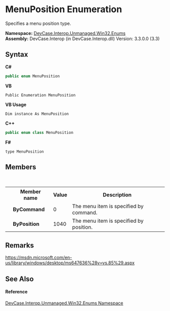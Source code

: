 # MenuPosition Enumeration
 

Specifies a menu position type.

**Namespace:**&nbsp;<a href="N_DevCase_Interop_Unmanaged_Win32_Enums">DevCase.Interop.Unmanaged.Win32.Enums</a><br />**Assembly:**&nbsp;DevCase.Interop (in DevCase.Interop.dll) Version: 3.3.0.0 (3.3)

## Syntax

**C#**<br />
``` C#
public enum MenuPosition
```

**VB**<br />
``` VB
Public Enumeration MenuPosition
```

**VB Usage**<br />
``` VB Usage
Dim instance As MenuPosition
```

**C++**<br />
``` C++
public enum class MenuPosition
```

**F#**<br />
``` F#
type MenuPosition
```


## Members
&nbsp;<table><tr><th></th><th>Member name</th><th>Value</th><th>Description</th></tr><tr><td /><td target="F:DevCase.Interop.Unmanaged.Win32.Enums.MenuPosition.ByCommand">**ByCommand**</td><td>0</td><td>The menu item is specified by command.</td></tr><tr><td /><td target="F:DevCase.Interop.Unmanaged.Win32.Enums.MenuPosition.ByPosition">**ByPosition**</td><td>1040</td><td>The menu item is specified by position.</td></tr></table>

## Remarks
<a href="https://msdn.microsoft.com/en-us/library/windows/desktop/ms647636%28v=vs.85%29.aspx" target="_blank">https://msdn.microsoft.com/en-us/library/windows/desktop/ms647636%28v=vs.85%29.aspx</a>

## See Also


#### Reference
<a href="N_DevCase_Interop_Unmanaged_Win32_Enums">DevCase.Interop.Unmanaged.Win32.Enums Namespace</a><br />